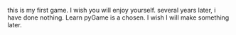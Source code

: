 this is my first game.
I wish you will enjoy yourself.
several years later, i have done nothing.
Learn pyGame is a chosen.
I wish I will make something later.
